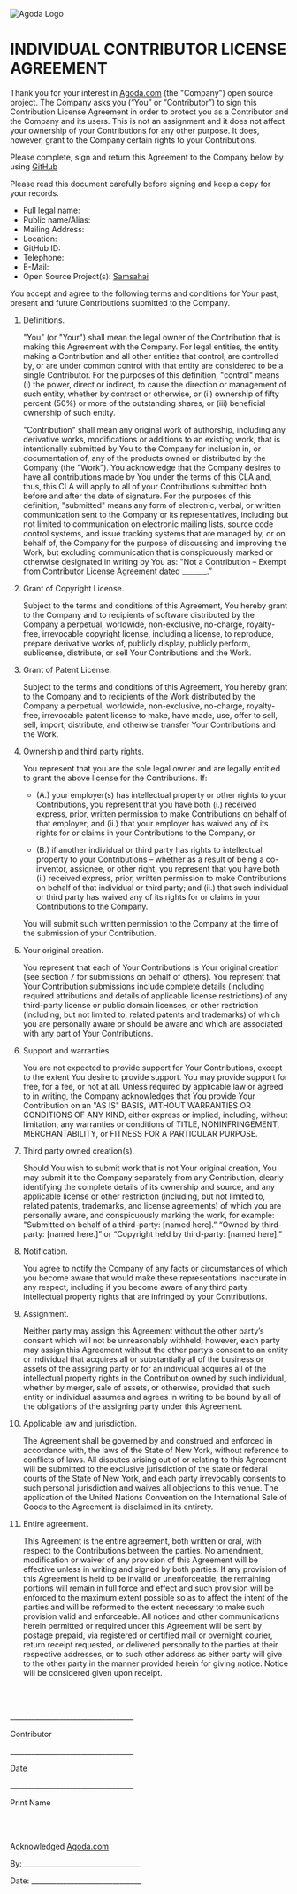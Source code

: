 ![Agoda Logo](https://avatars3.githubusercontent.com/u/19235448?v=4&s=200)

# INDIVIDUAL CONTRIBUTOR LICENSE AGREEMENT

Thank you for your interest in [Agoda.com](https://www.agoda.com) (the "Company") open source project. The Company asks you (“You” or “Contributor”) to sign this Contribution License Agreement in order to protect you as a Contributor and the Company and its users. This is not an assignment and it does not affect your ownership of your Contributions for any other purpose. It does, however, grant to the Company certain rights to your Contributions.

Please complete, sign and return this Agreement to the Company below by using [GitHub](https://github.com)

Please read this document carefully before signing and keep a copy for your records.

- Full legal name:
- Public name/Alias:
- Mailing Address:
- Location:
- GitHub ID:
- Telephone:
- E-Mail:
- Open Source Project(s): [Samsahai](https://github.com/agoda-com/samsahai)

You accept and agree to the following terms and conditions for Your past, present and future Contributions submitted to the Company.

1. Definitions.

    "You" (or "Your") shall mean the legal owner of the Contribution that is making this Agreement with the Company. For legal entities, the entity making a Contribution and all other entities that control, are controlled by, or are under common control with that entity are considered to be a single Contributor. For the purposes of this definition, "control" means (i) the power, direct or indirect, to cause the direction or management of such entity, whether by contract or otherwise, or (ii) ownership of fifty percent (50%) or more of the outstanding shares, or (iii) beneficial ownership of such entity.

    "Contribution" shall mean any original work of authorship, including any derivative works, modifications or additions to an existing work, that is intentionally submitted by You to the Company for inclusion in, or documentation of, any of the products owned or distributed by the Company (the "Work"). You acknowledge that the Company desires to have all contributions made by You under the terms of this CLA and, thus, this CLA will apply to all of your Contributions submitted both before and after the date of signature. For the purposes of this definition, "submitted" means any form of electronic, verbal, or written communication sent to the Company or its representatives, including but not limited to communication on electronic mailing lists, source code control systems, and issue tracking systems that are managed by, or on behalf of, the Company for the purpose of discussing and improving the Work, but excluding communication that is conspicuously marked or otherwise designated in writing by You as: "Not a Contribution – Exempt from Contributor License Agreement dated _______.”

2. Grant of Copyright License.

    Subject to the terms and conditions of this Agreement, You hereby grant to the Company and to recipients of software distributed by the Company a perpetual, worldwide, non-exclusive, no-charge, royalty-free, irrevocable copyright license, including a license, to reproduce, prepare derivative works of, publicly display, publicly perform, sublicense, distribute, or sell Your Contributions and the Work.

3. Grant of Patent License.

    Subject to the terms and conditions of this Agreement, You hereby grant to the Company and to recipients of the Work distributed by the Company a perpetual, worldwide, non-exclusive, no-charge, royalty-free, irrevocable patent license to make, have made, use, offer to sell, sell, import, distribute, and otherwise transfer Your Contributions and the Work.

4. Ownership and third party rights.

    You represent that you are the sole legal owner and are legally entitled to grant the above license for the Contributions. If:

    - (A.) your employer(s) has intellectual property or other rights to your Contributions, you represent that you have both (i.) received express, prior, written permission to make Contributions on behalf of that employer; and (ii.) that your employer has waived any of its rights for or claims in your Contributions to the Company, or

    - (B.) if another individual or third party has rights to intellectual property to your Contributions – whether as a result of being a co-inventor, assignee, or other right, you represent that you have both (i.) received express, prior, written permission to make Contributions on behalf of that individual or third party; and (ii.) that such individual or third party has waived any of its rights for or claims in your Contributions to the Company.

    You will submit such written permission to the Company at the time of the submission of your Contribution.

5. Your original creation.

    You represent that each of Your Contributions is Your original creation (see section 7 for submissions on behalf of others). You represent that Your Contribution submissions include
complete details (including required attributions and details of applicable license restrictions) of any third-party license or public domain licenses, or other restriction (including, but not limited to, related patents and trademarks) of which you are personally aware or should be aware and which are associated with any part of Your Contributions.

6. Support and warranties.

    You are not expected to provide support for Your Contributions, except to the extent You desire to provide support. You may provide support for free, for a fee, or not at all. Unless required by applicable law or agreed to in writing, the Company acknowledges that You provide Your Contribution on an "AS IS" BASIS, WITHOUT WARRANTIES OR CONDITIONS OF ANY KIND, either express or implied, including, without limitation, any warranties or conditions of TITLE, NONINFRINGEMENT, MERCHANTABILITY, or FITNESS FOR A PARTICULAR PURPOSE.

7. Third party owned creation(s).

    Should You wish to submit work that is not Your original creation, You may submit it to the Company separately from any Contribution, clearly identifying the complete details of its ownership and source, and any applicable license or other restriction (including, but not limited to, related patents, trademarks, and license agreements) of which you are personally aware, and conspicuously marking the work, for example: "Submitted on behalf of a third-party: [named here].” “Owned by third-party: [named here.]” or “Copyright held by third-party: [named here].”

8. Notification.

    You agree to notify the Company of any facts or circumstances of which you become aware that would make these representations inaccurate in any respect, including if you become aware of any third party intellectual property rights that are infringed by your Contributions.

9. Assignment.

    Neither party may assign this Agreement without the other party’s consent which will not be unreasonably withheld; however, each party may assign this Agreement without the other party’s consent to an entity or individual that acquires all or substantially all of the business or assets of the assigning party or for an individual acquires all of the intellectual property rights in the Contribution owned by such individual, whether by merger, sale of assets, or otherwise, provided that such entity or individual assumes and agrees in writing to be bound by all of the obligations of the assigning party under this Agreement.

10. Applicable law and jurisdiction.

    The Agreement shall be governed by and construed and enforced in accordance with, the laws of the State of New York, without reference to conflicts of laws. All disputes arising out of or relating to this Agreement will be submitted to the exclusive jurisdiction of the state or federal courts of the State of New York, and each party irrevocably consents to such personal jurisdiction and waives all objections to this venue. The application of the United Nations Convention on the International Sale of Goods to the Agreement is disclaimed in its entirety.

11. Entire agreement.

    This Agreement is the entire agreement, both written or oral, with respect to the Contributions between the parties. No amendment, modification or waiver of any provision of this Agreement will be effective unless in writing and signed by both parties. If any provision of this Agreement is held to be invalid or unenforceable, the remaining portions will remain in full force and effect and such provision will be enforced to the maximum extent possible so as to affect the intent of the parties and will be reformed to the extent necessary to make such provision valid and enforceable. All notices and other communications herein permitted or required under this Agreement will be sent by postage prepaid, via registered or certified mail or overnight courier, return receipt requested, or delivered personally to the parties at their respective addresses, or to such other address as either party will give to the other party in the manner provided herein for giving notice. Notice will be considered given upon receipt.

<br><br>

\___________________________________

Contributor

\___________________________________

Date

\___________________________________

Print Name

<br><br>

Acknowledged [Agoda.com](https://www.agoda.com)

By: _________________________________

Date: _______________________________
